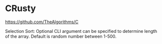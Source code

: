 # CRusty

https://github.com/TheAlgorithms/C

Selection Sort:
    Optional CLI argument can be specified to determine length of the array.
    Default is random number between 1-500.